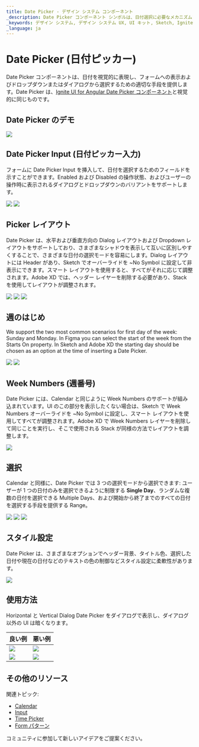 ```yaml
---
title: Date Picker - デザイン システム コンポーネント
_description: Date Picker コンポーネント シンボルは、日付選択に必要なメカニズムを提供する日付のビジュアル表現として使用します。
_keywords: デザイン システム, デザイン システム UX, UI キット, Sketch, Ignite UI for Angular, Sketch to Angular, Angular, Angular デザイン システム, Sketch からコードをエクスポート, Angular 用のデザイン キット, Sketch HTML, Sketch to HTML, Sketch UI キット, Figma, Figma to Angular, Figma からコードをエクスポート, Figma HTML, Figma to HTML, Figma UI キット
_language: ja
---
```


# Date Picker (日付ピッカー)

Date Picker コンポーネントは、日付を視覚的に表現し、フォームへの表示およびドロップダウンまたはダイアログから選択するための適切な手段を提供します。Date Picker は、[Ignite UI for Angular Date Picker コンポーネント](https://jp.infragistics.com/products/ignite-ui-angular/angular/components/date_picker.html)と視覚的に同じものです。

## Date Picker のデモ

<img class="responsive-img" src="../images/datepicker_demo.png" srcset="../images/datepicker_demo@2x.png 2x" />

## Date Picker Input (日付ピッカー入力)

フォームに Date Picker Input を挿入して、日付を選択するためのフィールドを示すことができます。Enabled および Disabled の操作状態、およびユーザーの操作時に表示されるダイアログとドロップダウンのバリアントをサポートします。

<img class="responsive-img" src="../images/datepicker_enabled.png" srcset="../images/datepicker_enabled@2x.png 2x" />
<img class="responsive-img" src="../images/datepicker_disabled.png" srcset="../images/datepicker_disabled@2x.png 2x" />

## Picker レイアウト

Date Picker は、水平および垂直方向の Dialog レイアウトおよび Dropdown レイアウトをサポートしており、さまざまなシャドウを表示して互いに区別しやすくすることで、さまざまな日付の選択モードを容易にします。Dialog レイアウトには Header があり、Sketch でオーバーライドを ~No Symbol に設定して非表示にできます。スマート レイアウトを使用すると、すべてがそれに応じて調整されます。Adobe XD では、ヘッダー レイヤーを削除する必要があり、Stack を使用してレイアウトが調整されます。

<img class="responsive-img" src="../images/datepicker_horizontal.png" srcset="../images/datepicker_horizontal@2x.png 2x" />
<img class="responsive-img" src="../images/datepicker_vertical.png" srcset="../images/datepicker_vertical@2x.png 2x" />
<img class="responsive-img" src="../images/datepicker_dropdown.png" srcset="../images/datepicker_dropdown@2x.png 2x" />

## 週のはじめ

We support the two most common scenarios for first day of the week: Sunday and Monday. In Figma you can select the start of the week from the Starts On property. In Sketch and Adobe XD the starting day should be chosen as an option at the time of inserting a Date Picker.

<img class="responsive-img" src="../images/datepicker_dropdown.png" srcset="../images/datepicker_dropdown@2x.png 2x" />
<img class="responsive-img" src="../images/datepicker_monday.png" srcset="../images/datepicker_monday@2x.png 2x" />

## Week Numbers (週番号)

Date Picker には、Calendar と同じように Week Numbers のサポートが組み込まれています。UI のこの部分を表示したくない場合は、Sketch で Week Numbers オーバーライドを ~No Symbol に設定し、スマート レイアウトを使用してすべてが調整されます。Adobe XD で Week Numbers レイヤーを削除して同じことを実行し、そこで使用される Stack が同様の方法でレイアウトを調整します。

<img class="responsive-img" src="../images/datepicker_weeknumbers.png" srcset="../images/datepicker_weeknumbers@2x.png 2x" />

## 選択

Calendar と同様に、Date Picker では 3 つの選択モードから選択できます: ユーザーが 1 つの日付のみを選択できるように制限する  **Single Day**、ランダムな複数の日付を選択できる Multiple Days、および開始から終了までのすべての日付を選択する手段を提供する Range。

<img class="responsive-img" src="../images/datepicker_dropdown.png" srcset="../images/datepicker_dropdown@2x.png 2x" />
<img class="responsive-img" src="../images/datepicker_selection.png" srcset="../images/datepicker_selection@2x.png 2x" />
<img class="responsive-img" src="../images/datepicker_range.png" srcset="../images/datepicker_range@2x.png 2x" />

## スタイル設定

Date Picker は、さまざまなオプションでヘッダー背景、タイトル色、選択した日付や現在の日付などのテキストの色の制御などスタイル設定に柔軟性があります。

<img class="responsive-img" src="../images/datepicker_styling.png" srcset="../images/datepicker_styling@2x.png 2x" />

## 使用方法

Horizontal と Vertical Dialog Date Picker をダイアログで表示し、ダイアログ以外の UI は暗くなります。

| 良い例                                                                                     | 悪い例                                                                                      |
| -------------------------------------------------------------------------------------- | ------------------------------------------------------------------------------------------ |
| <img class="responsive-img" src="../images/datepicker_do1.png" srcset="../images/datepicker_do1@2x.png 2x" /> | <img class="responsive-img" src="../images/datepicker_dont1.png" srcset="../images/datepicker_dont1@2x.png 2x" /> |
| <img class="responsive-img" src="../images/datepicker_do2.png" srcset="../images/datepicker_do2@2x.png 2x" /> | <img class="responsive-img" src="../images/datepicker_dont2.png" srcset="../images/datepicker_dont2@2x.png 2x" /> |

## その他のリソース

関連トピック:

- [Calendar](calendar.md)
- [Input](input.md)
- [Time Picker](time-picker.md)
- [Form パターン](../patterns/form.md)
  <div class="divider--half"></div>

コミュニティに参加して新しいアイデアをご提案ください。


